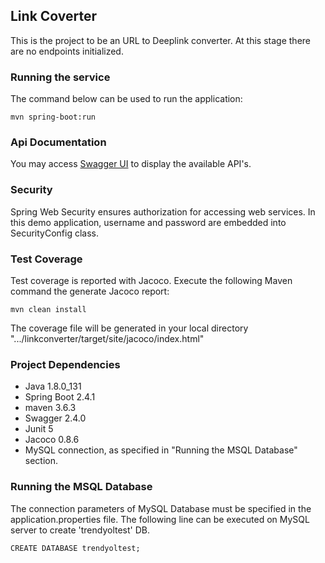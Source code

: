 ## Link Coverter 

This is the project to be an URL to Deeplink converter. At this stage there are no endpoints initialized. 

### Running the service

The command below can be used to run the application:
```
mvn spring-boot:run
```


### Api Documentation

You may access [Swagger UI](http://localhost:8080/swagger-ui.html) to display the available API's. 

### Security

Spring Web Security ensures authorization for accessing web services. In this demo application, username and password are embedded into SecurityConfig class. 


### Test Coverage

Test coverage is reported with Jacoco. Execute the following Maven command the generate Jacoco report:
```
mvn clean install
```

The coverage file will be generated in your local directory ".../linkconverter/target/site/jacoco/index.html" 

### Project Dependencies 
- Java 1.8.0_131 
- Spring Boot 2.4.1
- maven 3.6.3
- Swagger 2.4.0
- Junit 5
- Jacoco 0.8.6
- MySQL connection, as specified in "Running the MSQL Database" section.

### Running the MSQL Database

The connection parameters of MySQL Database must be specified in the application.properties file. The following line can be executed on MySQL server to create 'trendyoltest' DB. 

```
CREATE DATABASE trendyoltest;
```
